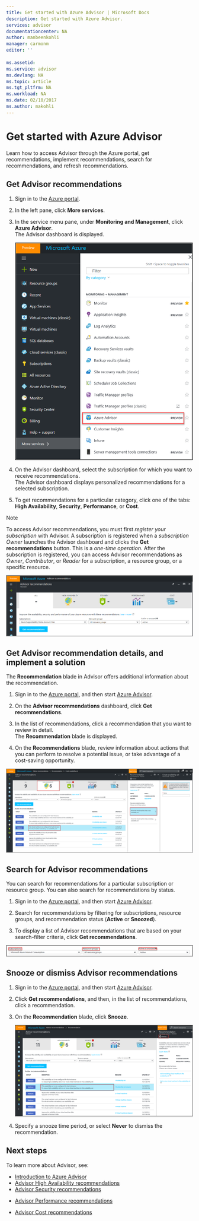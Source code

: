```yaml
---
title: Get started with Azure Advisor | Microsoft Docs
description: Get started with Azure Advisor.
services: advisor
documentationcenter: NA
author: manbeenkohli
manager: carmonm
editor: ''

ms.assetid: 
ms.service: advisor
ms.devlang: NA
ms.topic: article
ms.tgt_pltfrm: NA
ms.workload: NA
ms.date: 02/10/2017
ms.author: makohli
---
```


# Get started with Azure Advisor

Learn how to access Advisor through the Azure portal, get recommendations, implement recommendations, search for recommendations, and refresh recommendations.

## Get Advisor recommendations

1. Sign in to the [Azure portal](https://portal.azure.com).

2. In the left pane, click **More services**.

3. In the service menu pane, under **Monitoring and Management**, click **Azure Advisor**.  
 The Advisor dashboard is displayed.

   ![Access Azure Advisor using the Azure portal](./media/advisor-overview/advisor-azure-portal-menu.png) 

4. On the Advisor dashboard, select the subscription for which you want to receive recommendations.  
The Advisor dashboard displays personalized recommendations for a selected subscription. 

5. To get recommendations for a particular category, click one of the tabs: **High Availability**, **Security**, **Performance**, or **Cost**.
 
> [!NOTE]
> To access Advisor recommendations, you must first *register your subscription* with Advisor. A subscription is registered when a *subscription Owner* launches the Advisor dashboard and clicks the **Get recommendations** button. This is a *one-time operation*. After the subscription is registered, you can access Advisor recommendations as *Owner*, *Contributor*, or *Reader* for a subscription, a resource group, or a specific resource.

  ![Azure Advisor dashboard](./media/advisor-overview/advisor-all-tab.png)

## Get Advisor recommendation details, and implement a solution

The **Recommendation** blade in Advisor offers additional information about the recommendation. 

1. Sign in to the [Azure portal](https://portal.azure.com), and then start [Azure Advisor](https://aka.ms/azureadvisordashboard).

2. On the **Advisor recommendations** dashboard, click **Get recommendations**.

3. In the list of recommendations, click a recommendation that you want to review in detail.  
The **Recommendation** blade is displayed.

4. On the **Recommendations** blade, review information about actions that you can perform to resolve a potential issue, or take advantage of a cost-saving opportunity. 
  
  ![The Advisor Recommendation blade](./media/advisor-overview/advisor-recommendation-action-example.png)

## Search for Advisor recommendations

You can search for recommendations for a particular subscription or resource group. You can also search for recommendations by status.

1. Sign in to the [Azure portal](https://portal.azure.com), and then start [Azure Advisor](https://aka.ms/azureadvisordashboard).

2. Search for recommendations by filtering for subscriptions, resource groups, and recommendation status (**Active** or **Snoozed**).

3. To display a list of Advisor recommendations that are based on your search-filter criteria, click **Get recommendations**.

  ![Advisor search-filter criteria](./media/advisor-get-started/advisor-search.png)

## Snooze or dismiss Advisor recommendations

1. Sign in to the [Azure portal](https://portal.azure.com), and then start [Azure Advisor](https://aka.ms/azureadvisordashboard).

2. Click **Get recommendations**, and then, in the list of recommendations, click a recommendation.

3. On the **Recommendation** blade, click **Snooze**.  

   ![Advisor recommendation action example](./media/advisor-get-started/advisor-snooze.png)

4. Specify a snooze time period, or select **Never** to dismiss the recommendation.


## Next steps

To learn more about Advisor, see:
* [Introduction to Azure Advisor](advisor-overview.md)
* [Advisor High Availability recommendations](advisor-high-availability-recommendations.md)
* [Advisor Security recommendations](advisor-security-recommendations.md)
-  [Advisor Performance recommendations](advisor-performance-recommendations.md)
* [Advisor Cost recommendations](advisor-performance-recommendations.md)
